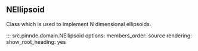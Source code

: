 NEllipsoid
----------------

Class which is used to implement N dimensional ellipsoids.

::: src.pinnde.domain.NEllipsoid
    options:
        members_order: source
    rendering:
      show_root_heading: yes